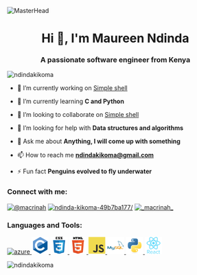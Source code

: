 ![MasterHead](https://apptha-blog.s3.amazonaws.com/blog/wp-content/uploads/2019/11/skills-for-front-end-back-end-developer.jpg)
<h1 align="center">Hi 👋, I'm Maureen Ndinda</h1>
<h3 align="center">A passionate software engineer from Kenya</h3>

<p align="left"> <img src="https://komarev.com/ghpvc/?username=ndindakikoma&label=Profile%20views&color=0e75b6&style=flat" alt="ndindakikoma" /> </p>



- 🔭 I’m currently working on [Simple shell](https://github.com/Ndindakikoma/simple_shell.git)

- 🌱 I’m currently learning **C and Python**

- 👯 I’m looking to collaborate on [Simple shell](https://github.com/Ndindakikoma/simple_shell.git)

- 🤝 I’m looking for help with **Data structures and algorithms**

- 💬 Ask me about **Anything, I will come up with something**

- 📫 How to reach me **ndindakikoma@gmail.com**

- ⚡ Fun fact **Penguins evolved to fly underwater**

<h3 align="left">Connect with me:</h3>
<p align="left">
<a href="https://twitter.com/@NdindaKikoma" target="blank"><img align="center" src="https://raw.githubusercontent.com/rahuldkjain/github-profile-readme-generator/master/src/images/icons/Social/twitter.svg" alt="@macrinah" height="30" width="40" /></a>
<a href="https://linkedin.com/in/ndinda-kikoma-49b7ba177/" target="blank"><img align="center" src="https://raw.githubusercontent.com/rahuldkjain/github-profile-readme-generator/master/src/images/icons/Social/linked-in-alt.svg" alt="ndinda-kikoma-49b7ba177/" height="30" width="40" /></a>
<a href="https://instagram.com/_macrinah_" target="blank"><img align="center" src="https://raw.githubusercontent.com/rahuldkjain/github-profile-readme-generator/master/src/images/icons/Social/instagram.svg" alt="_macrinah_" height="30" width="40" /></a>
</p>

<h3 align="left">Languages and Tools:</h3>
<p align="left"> <a href="https://azure.microsoft.com/en-in/" target="_blank" rel="noreferrer"> <img src="https://www.vectorlogo.zone/logos/microsoft_azure/microsoft_azure-icon.svg" alt="azure" width="40" height="40"/> </a> <a href="https://www.cprogramming.com/" target="_blank" rel="noreferrer"> <img src="https://raw.githubusercontent.com/devicons/devicon/master/icons/c/c-original.svg" alt="c" width="40" height="40"/> </a> <a href="https://www.w3schools.com/css/" target="_blank" rel="noreferrer"> <img src="https://raw.githubusercontent.com/devicons/devicon/master/icons/css3/css3-original-wordmark.svg" alt="css3" width="40" height="40"/> </a> <a href="https://www.w3.org/html/" target="_blank" rel="noreferrer"> <img src="https://raw.githubusercontent.com/devicons/devicon/master/icons/html5/html5-original-wordmark.svg" alt="html5" width="40" height="40"/> </a> <a href="https://developer.mozilla.org/en-US/docs/Web/JavaScript" target="_blank" rel="noreferrer"> <img src="https://raw.githubusercontent.com/devicons/devicon/master/icons/javascript/javascript-original.svg" alt="javascript" width="40" height="40"/> </a> <a href="https://www.mysql.com/" target="_blank" rel="noreferrer"> <img src="https://raw.githubusercontent.com/devicons/devicon/master/icons/mysql/mysql-original-wordmark.svg" alt="mysql" width="40" height="40"/> </a> <a href="https://www.python.org" target="_blank" rel="noreferrer"> <img src="https://raw.githubusercontent.com/devicons/devicon/master/icons/python/python-original.svg" alt="python" width="40" height="40"/> </a> <a href="https://reactjs.org/" target="_blank" rel="noreferrer"> <img src="https://raw.githubusercontent.com/devicons/devicon/master/icons/react/react-original-wordmark.svg" alt="react" width="40" height="40"/> </a> </p>

<p><img align="left" src="https://github-readme-stats.vercel.app/api/top-langs?username=ndindakikoma&show_icons=true&locale=en&layout=compact" alt="ndindakikoma" /></p>



